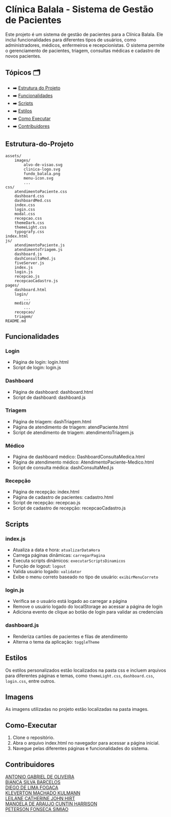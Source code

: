 # Clínica Balala - Sistema de Gestão de Pacientes

Este projeto é um sistema de gestão de pacientes para a Clínica Balala. Ele inclui funcionalidades para diferentes tipos de usuários, como administradores, médicos, enfermeiros e recepcionistas. O sistema permite o gerenciamento de pacientes, triagem, consultas médicas e cadastro de novos pacientes.

## Tópicos 🗂️

* ➡️ [Estrutura do Projeto](#Estrutura-do-Projeto)
* ➡️ [Funcionalidades](#Funcionalidades)
* ➡️ [Scripts](#Scripts)
* ➡️ [Estilos](#Estilos)
* ➡️ [Como Executar](#Como-Executar)
* ➡️ [Contribuidores](#Contribuidores)


## Estrutura-do-Projeto

```
assets/
    images/
        alvo-de-visao.svg
        clinica-logo.svg
        fundo_balala.png
        menu-icon.svg
        ...
css/
    atendimentoPaciente.css
    dashboard.css
    dashboardMed.css
    index.css
    login.css
    modal.css
    recepcao.css
    themeDark.css
    themeLight.css
    typografy.css
index.html
js/
    atendimentoPaciente.js
    atendimentoTriagem.js
    dashboard.js
    dashConsultaMed.js
    fiveServer.js
    index.js
    login.js
    recepcao.js
    recepcaoCadastro.js
pages/
    dashboard.html
    login/
        ...
    medico/
        ...
    recepcao/
    triagem/
README.md
```

## Funcionalidades

### Login

- Página de login: login.html
- Script de login: login.js

### Dashboard

- Página de dashboard: dashboard.html
- Script de dashboard: dashboard.js

### Triagem

- Página de triagem: dashTriagem.html
- Página de atendimento de triagem: atendPaciente.html
- Script de atendimento de triagem: atendimentoTriagem.js

### Médico

- Página de dashboard médico: DashboardConsultaMedica.html
- Página de atendimento médico: AtendimentoPaciente-Medico.html
- Script de consulta médica: dashConsultaMed.js

### Recepção

- Página de recepção: index.html
- Página de cadastro de pacientes: cadastro.html
- Script de recepção: recepcao.js
- Script de cadastro de recepção: recepcaoCadastro.js

## Scripts

### index.js

- Atualiza a data e hora: `atualizarDataHora`
- Carrega páginas dinâmicas: `carregarPagina`
- Executa scripts dinâmicos: `executarScriptsDinamicos`
- Função de logout: `logout`
- Valida usuário logado: `validator`
- Exibe o menu correto baseado no tipo de usuário: `exibirMenuCorreto`

### login.js

- Verifica se o usuário está logado ao carregar a página
- Remove o usuário logado do localStorage ao acessar a página de login
- Adiciona evento de clique ao botão de login para validar as credenciais

### dashboard.js

- Renderiza cartões de pacientes e filas de atendimento
- Alterna o tema da aplicação: `toggleTheme`

## Estilos

Os estilos personalizados estão localizados na pasta css e incluem arquivos para diferentes páginas e temas, como `themeLight.css`, `dashboard.css`, `login.css`, entre outros.

## Imagens

As imagens utilizadas no projeto estão localizadas na pasta images.

## Como-Executar

1. Clone o repositório.
2. Abra o arquivo index.html no navegador para acessar a página inicial.
3. Navegue pelas diferentes páginas e funcionalidades do sistema.

## Contribuidores

[ANTONIO GABRIEL DE OLIVEIRA](https://github.com/Arcane6)  
[BIANCA SILVA BARCELOS](https://github.com/BiancaBarcelos)  
[DIEGO DE LIMA FOGACA](https://github.com/DiFogaca)  
[KLEVERTON MACHADO KULMANN](https://github.com/KlevertonMKulmann)  
[LEILANE CATHERINE JOHN HIRT](https://github.com/leilanehirt)  
[MANOELA DE ARAUJO CUNTIN HARRISON](https://github.com/Manoelah20)  
[PETERSON FONSECA SIMIAO](https://github.com/PetersonFonsec)  
